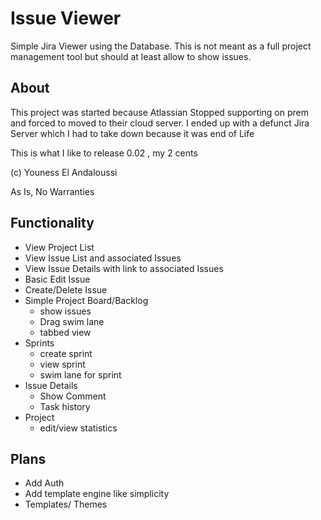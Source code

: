 # Issue Viewer

Simple Jira Viewer using the Database. This is not meant as a full project management tool but should at least allow to show issues.

## About
This project was started because Atlassian Stopped supporting on prem and forced to moved to their cloud server. I ended up with a defunct Jira Server which I had to take down because it was end of Life

This is what I like to release 0.02 , my 2 cents

(c) Youness El Andaloussi

As Is, No Warranties

## Functionality
- View Project List
- View Issue List and associated Issues
- View Issue Details with link to associated Issues
- Basic Edit Issue
- Create/Delete Issue
- Simple Project Board/Backlog
  - show issues
  - Drag swim lane
  - tabbed view
- Sprints
  - create sprint
  - view sprint
  - swim lane for sprint 
- Issue Details
  - Show Comment
  - Task history
- Project
  - edit/view statistics


## Plans
- Add Auth
- Add template engine like simplicity
- Templates/ Themes
 

